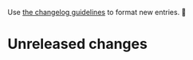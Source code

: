 Use [the changelog guidelines](https://git.io/polaris-changelog-guidelines) to format new entries. 💜

# Unreleased changes
